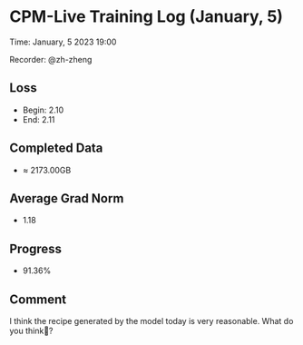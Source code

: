 
# CPM-Live Training Log (January, 5)

Time: January, 5 2023 19:00

Recorder: @zh-zheng

## Loss
- Begin: 2.10
- End: 2.11
	
## Completed Data
- $\approx$ 2173.00GB

## Average Grad Norm
- 1.18

## Progress
- 91.36%

## Comment

I think the recipe generated by the model today is very reasonable. What do you think🤔?
